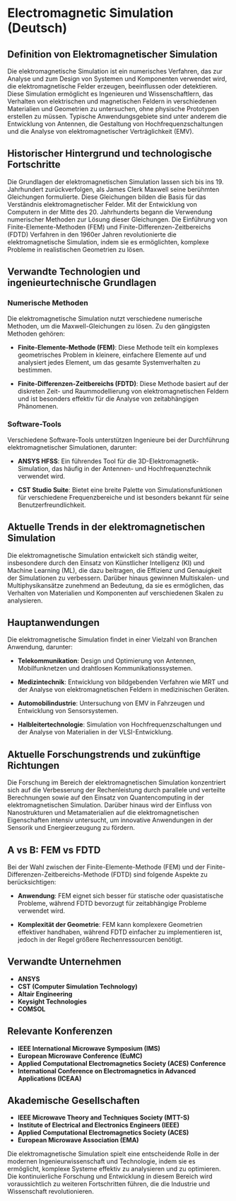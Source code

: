 # Electromagnetic Simulation (Deutsch)

## Definition von Elektromagnetischer Simulation

Die elektromagnetische Simulation ist ein numerisches Verfahren, das zur Analyse und zum Design von Systemen und Komponenten verwendet wird, die elektromagnetische Felder erzeugen, beeinflussen oder detektieren. Diese Simulation ermöglicht es Ingenieuren und Wissenschaftlern, das Verhalten von elektrischen und magnetischen Feldern in verschiedenen Materialien und Geometrien zu untersuchen, ohne physische Prototypen erstellen zu müssen. Typische Anwendungsgebiete sind unter anderem die Entwicklung von Antennen, die Gestaltung von Hochfrequenzschaltungen und die Analyse von elektromagnetischer Verträglichkeit (EMV).

## Historischer Hintergrund und technologische Fortschritte

Die Grundlagen der elektromagnetischen Simulation lassen sich bis ins 19. Jahrhundert zurückverfolgen, als James Clerk Maxwell seine berühmten Gleichungen formulierte. Diese Gleichungen bilden die Basis für das Verständnis elektromagnetischer Felder. Mit der Entwicklung von Computern in der Mitte des 20. Jahrhunderts begann die Verwendung numerischer Methoden zur Lösung dieser Gleichungen. Die Einführung von Finite-Elemente-Methoden (FEM) und Finite-Differenzen-Zeitbereichs (FDTD) Verfahren in den 1960er Jahren revolutionierte die elektromagnetische Simulation, indem sie es ermöglichten, komplexe Probleme in realistischen Geometrien zu lösen.

## Verwandte Technologien und ingenieurtechnische Grundlagen

### Numerische Methoden

Die elektromagnetische Simulation nutzt verschiedene numerische Methoden, um die Maxwell-Gleichungen zu lösen. Zu den gängigsten Methoden gehören:

- **Finite-Elemente-Methode (FEM)**: Diese Methode teilt ein komplexes geometrisches Problem in kleinere, einfachere Elemente auf und analysiert jedes Element, um das gesamte Systemverhalten zu bestimmen.
  
- **Finite-Differenzen-Zeitbereichs (FDTD)**: Diese Methode basiert auf der diskreten Zeit- und Raummodellierung von elektromagnetischen Feldern und ist besonders effektiv für die Analyse von zeitabhängigen Phänomenen.

### Software-Tools

Verschiedene Software-Tools unterstützen Ingenieure bei der Durchführung elektromagnetischer Simulationen, darunter:

- **ANSYS HFSS**: Ein führendes Tool für die 3D-Elektromagnetik-Simulation, das häufig in der Antennen- und Hochfrequenztechnik verwendet wird.
  
- **CST Studio Suite**: Bietet eine breite Palette von Simulationsfunktionen für verschiedene Frequenzbereiche und ist besonders bekannt für seine Benutzerfreundlichkeit.

## Aktuelle Trends in der elektromagnetischen Simulation

Die elektromagnetische Simulation entwickelt sich ständig weiter, insbesondere durch den Einsatz von Künstlicher Intelligenz (KI) und Machine Learning (ML), die dazu beitragen, die Effizienz und Genauigkeit der Simulationen zu verbessern. Darüber hinaus gewinnen Multiskalen- und Multiphysikansätze zunehmend an Bedeutung, da sie es ermöglichen, das Verhalten von Materialien und Komponenten auf verschiedenen Skalen zu analysieren.

## Hauptanwendungen

Die elektromagnetische Simulation findet in einer Vielzahl von Branchen Anwendung, darunter:

- **Telekommunikation**: Design und Optimierung von Antennen, Mobilfunknetzen und drahtlosen Kommunikationssystemen.
  
- **Medizintechnik**: Entwicklung von bildgebenden Verfahren wie MRT und der Analyse von elektromagnetischen Feldern in medizinischen Geräten.

- **Automobilindustrie**: Untersuchung von EMV in Fahrzeugen und Entwicklung von Sensorsystemen.

- **Halbleitertechnologie**: Simulation von Hochfrequenzschaltungen und der Analyse von Materialien in der VLSI-Entwicklung.

## Aktuelle Forschungstrends und zukünftige Richtungen

Die Forschung im Bereich der elektromagnetischen Simulation konzentriert sich auf die Verbesserung der Rechenleistung durch parallele und verteilte Berechnungen sowie auf den Einsatz von Quantencomputing in der elektromagnetischen Simulation. Darüber hinaus wird der Einfluss von Nanostrukturen und Metamaterialien auf die elektromagnetischen Eigenschaften intensiv untersucht, um innovative Anwendungen in der Sensorik und Energieerzeugung zu fördern.

## A vs B: FEM vs FDTD

Bei der Wahl zwischen der Finite-Elemente-Methode (FEM) und der Finite-Differenzen-Zeitbereichs-Methode (FDTD) sind folgende Aspekte zu berücksichtigen:

- **Anwendung**: FEM eignet sich besser für statische oder quasistatische Probleme, während FDTD bevorzugt für zeitabhängige Probleme verwendet wird.
  
- **Komplexität der Geometrie**: FEM kann komplexere Geometrien effektiver handhaben, während FDTD einfacher zu implementieren ist, jedoch in der Regel größere Rechenressourcen benötigt.

## Verwandte Unternehmen

- **ANSYS**
- **CST (Computer Simulation Technology)**
- **Altair Engineering**
- **Keysight Technologies**
- **COMSOL**

## Relevante Konferenzen

- **IEEE International Microwave Symposium (IMS)**
- **European Microwave Conference (EuMC)**
- **Applied Computational Electromagnetics Society (ACES) Conference**
- **International Conference on Electromagnetics in Advanced Applications (ICEAA)**

## Akademische Gesellschaften

- **IEEE Microwave Theory and Techniques Society (MTT-S)**
- **Institute of Electrical and Electronics Engineers (IEEE)**
- **Applied Computational Electromagnetics Society (ACES)**
- **European Microwave Association (EMA)**

Die elektromagnetische Simulation spielt eine entscheidende Rolle in der modernen Ingenieurwissenschaft und Technologie, indem sie es ermöglicht, komplexe Systeme effektiv zu analysieren und zu optimieren. Die kontinuierliche Forschung und Entwicklung in diesem Bereich wird voraussichtlich zu weiteren Fortschritten führen, die die Industrie und Wissenschaft revolutionieren.
